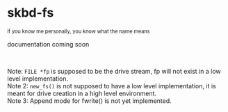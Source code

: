 # skbd-fs

<sub>if you know me personally, you know what the name means</sub>


documentation coming soon

<br>

Note: `FILE *fp` is supposed to be the drive stream, fp will not exist in a low level implementation.<br>
Note 2: `new_fs()` is not supposed to have a low level implementation, it is meant for drive creation in a high level environment.<br>
Note 3: Append mode for fwrite() is not yet implemented.
